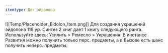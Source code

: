 ```yaml
---
itemtype: Для эйдолона
---
```

![[Temp/Placeholder_Eidolon_Item.png]]
Для создания украшений эйдолона 119 ур. Синтез 2 книг дает 1 книгу следующего ранга. Используйте здесь: Усилить > Ремесло > Украшения. В инстансе Развития можно получить только перс. предметы, а в Вызове есть шанс получить неперс. предметы.
